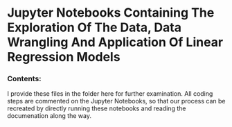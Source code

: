 # Jupyter Notebooks Containing The Exploration Of The Data, Data Wrangling And Application Of Linear Regression Models
### Contents:
I provide these files in the folder here for further examination.
All coding steps are commented on the Jupyter Notebooks, so that our process can be recreated by directly running these notebooks and reading the documenation along the way.
